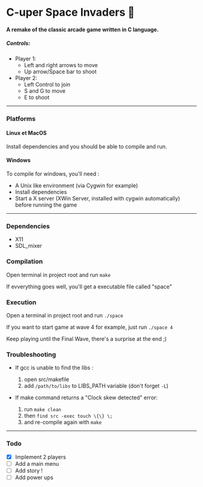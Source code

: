 # C-uper Space Invaders :rocket: 

#### A remake of the classic arcade game written in C language.
##### Controls:
* Player 1:
    * Left and right arrows to move
    * Up arrow/Space bar to shoot
* Player 2:
    * Left Control to join
    * S and G to move
    * E to shoot

---
### Platforms

#### Linux et MacOS
Install dependencies and you should be able to compile and run.

#### Windows
To compile for windows, you'll need :
- A Unix like environment  (via Cygwin for example)
- Install dependencies
- Start a X server (XWin Server, installed with cygwin automatically) before running the game

---

### Dependencies
- X11
- SDL_mixer

### Compilation
Open terminal in project root and run `make`

If evverything goes well, you'll get a executable file called "space" 


### Execution
Open a terminal in project root and run `./space`

If you want to start game at wave 4 for example, just run `./space 4`

Keep playing until the Final Wave, there's a surprise at the end ;)

### Troubleshooting

- If gcc is unable to find the libs :
	1. open src/makefile
	2. add  `/path/to/libs` to LIBS_PATH variable (don't forget `-L`)

- If make command returns a "Clock skew detected" error:
	1. run `make clean`
	2. then `find src -exec touch \{\} \;`
	3. and re-compile again with `make`
---

### Todo

- [x] Implement 2 players
- [ ] Add a main menu
- [ ] Add story !
- [ ] Add power ups
